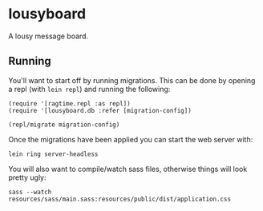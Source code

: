 # lousyboard
A lousy message board.

## Running
You'll want to start off by running migrations. This can be done by opening a
repl (with `lein repl`) and running the following:

    (require '[ragtime.repl :as repl])
    (require '[lousyboard.db :refer [migration-config])

    (repl/migrate migration-config)

Once the migrations have been applied you can start the web server with:

    lein ring server-headless

You will also want to compile/watch sass files, otherwise things will look 
pretty ugly:

    sass --watch resources/sass/main.sass:resources/public/dist/application.css

